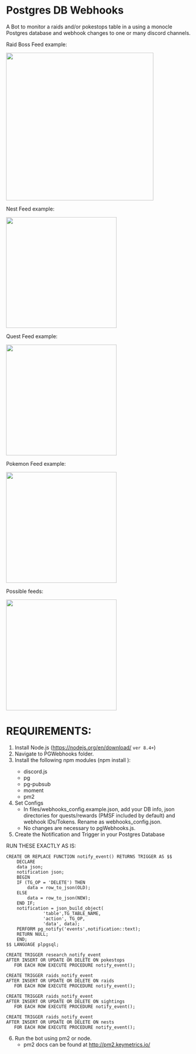 # Postgres DB Webhooks

A Bot to monitor a raids and/or pokestops table in a using a monocle Postgres database and webhook changes to one or many discord channels. 

Raid Boss Feed example:

<img src="https://i.imgur.com/zRWpTRg.png" height="400" />

Nest Feed example:

<img src="https://i.imgur.com/RhhEiAS.png" height="300" />

Quest Feed example:

<img src="https://i.imgur.com/L8cbUjK.png" height="300" />

Pokemon Feed example:

<img src="https://i.imgur.com/Em1c5XT.png" height="300" />

Possible feeds:

<img src="https://i.imgur.com/I4N4kFD.png" height="300" />


# REQUIREMENTS:
1) Install Node.js (https://nodejs.org/en/download/ `ver 8.4+`)
2) Navigate to PGWebhooks folder.
3) Install the following npm modules (npm install <module>):
	- discord.js
	- pg
	- pg-pubsub
	- moment
	- pm2
4) Set Configs
	- In files/webhooks_config.example.json, add your DB info, json directories for quests/rewards (PMSF included by 	default) and webhook IDs/Tokens. Rename as webhooks_config.json.
	- No changes are necessary to pgWebhooks.js.
5) Create the Notification and Trigger in your Postgres Database

RUN THESE EXACTLY AS IS:

	CREATE OR REPLACE FUNCTION notify_event() RETURNS TRIGGER AS $$
	    DECLARE 
		data json;
		notification json;
	    BEGIN
		IF (TG_OP = 'DELETE') THEN
		    data = row_to_json(OLD);
		ELSE
		    data = row_to_json(NEW);
		END IF;
		notification = json_build_object(
				  'table',TG_TABLE_NAME,
				  'action', TG_OP,
				  'data', data);
		PERFORM pg_notify('events',notification::text);
		RETURN NULL; 
	    END;
	$$ LANGUAGE plpgsql;
	
	CREATE TRIGGER research_notify_event
	AFTER INSERT OR UPDATE OR DELETE ON pokestops
	   FOR EACH ROW EXECUTE PROCEDURE notify_event();

	CREATE TRIGGER raids_notify_event
	AFTER INSERT OR UPDATE OR DELETE ON raids
	   FOR EACH ROW EXECUTE PROCEDURE notify_event();

	CREATE TRIGGER raids_notify_event
	AFTER INSERT OR UPDATE OR DELETE ON sightings
	   FOR EACH ROW EXECUTE PROCEDURE notify_event();
	
	CREATE TRIGGER raids_notify_event
	AFTER INSERT OR UPDATE OR DELETE ON nests
	   FOR EACH ROW EXECUTE PROCEDURE notify_event();


6) Run the bot using pm2 or node. 
	- pm2 docs can be found at http://pm2.keymetrics.io/

